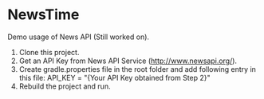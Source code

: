 # NewsTime
Demo usage of News API (Still worked on).


1. Clone this project.
2. Get an API Key from News API Service (http://www.newsapi.org/).
3. Create gradle.properties file in the root folder and add following entry in this file: 
    API_KEY = "{Your API Key obtained from Step 2}"
4. Rebuild the project and run.
